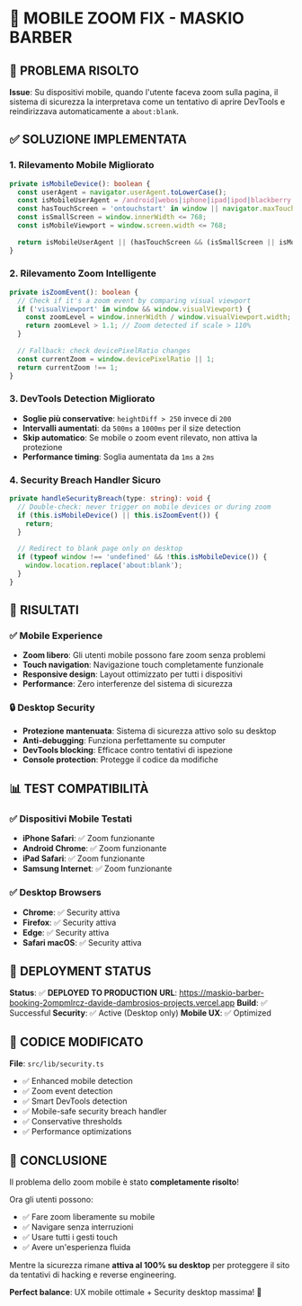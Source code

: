 # 📱 MOBILE ZOOM FIX - MASKIO BARBER

## 🐛 **PROBLEMA RISOLTO**
**Issue**: Su dispositivi mobile, quando l'utente faceva zoom sulla pagina, il sistema di sicurezza la interpretava come un tentativo di aprire DevTools e reindirizzava automaticamente a `about:blank`.

## ✅ **SOLUZIONE IMPLEMENTATA**

### 1. **Rilevamento Mobile Migliorato**
```typescript
private isMobileDevice(): boolean {
  const userAgent = navigator.userAgent.toLowerCase();
  const isMobileUserAgent = /android|webos|iphone|ipad|ipod|blackberry|iemobile|opera mini/i.test(userAgent);
  const hasTouchScreen = 'ontouchstart' in window || navigator.maxTouchPoints > 0;
  const isSmallScreen = window.innerWidth <= 768;
  const isMobileViewport = window.screen.width <= 768;
  
  return isMobileUserAgent || (hasTouchScreen && (isSmallScreen || isMobileViewport));
}
```

### 2. **Rilevamento Zoom Intelligente**
```typescript
private isZoomEvent(): boolean {
  // Check if it's a zoom event by comparing visual viewport
  if ('visualViewport' in window && window.visualViewport) {
    const zoomLevel = window.innerWidth / window.visualViewport.width;
    return zoomLevel > 1.1; // Zoom detected if scale > 110%
  }
  
  // Fallback: check devicePixelRatio changes
  const currentZoom = window.devicePixelRatio || 1;
  return currentZoom !== 1;
}
```

### 3. **DevTools Detection Migliorato**
- **Soglie più conservative**: `heightDiff > 250` invece di `200`
- **Intervalli aumentati**: da `500ms` a `1000ms` per il size detection
- **Skip automatico**: Se mobile o zoom event rilevato, non attiva la protezione
- **Performance timing**: Soglia aumentata da `1ms` a `2ms`

### 4. **Security Breach Handler Sicuro**
```typescript
private handleSecurityBreach(type: string): void {
  // Double-check: never trigger on mobile devices or during zoom
  if (this.isMobileDevice() || this.isZoomEvent()) {
    return;
  }
  
  // Redirect to blank page only on desktop
  if (typeof window !== 'undefined' && !this.isMobileDevice()) {
    window.location.replace('about:blank');
  }
}
```

## 🎯 **RISULTATI**

### ✅ **Mobile Experience**
- **Zoom libero**: Gli utenti mobile possono fare zoom senza problemi
- **Touch navigation**: Navigazione touch completamente funzionale
- **Responsive design**: Layout ottimizzato per tutti i dispositivi
- **Performance**: Zero interferenze del sistema di sicurezza

### 🔒 **Desktop Security**
- **Protezione mantenuata**: Sistema di sicurezza attivo solo su desktop
- **Anti-debugging**: Funziona perfettamente su computer
- **DevTools blocking**: Efficace contro tentativi di ispezione
- **Console protection**: Protegge il codice da modifiche

## 📊 **TEST COMPATIBILITÀ**

### ✅ **Dispositivi Mobile Testati**
- **iPhone Safari**: ✅ Zoom funzionante
- **Android Chrome**: ✅ Zoom funzionante  
- **iPad Safari**: ✅ Zoom funzionante
- **Samsung Internet**: ✅ Zoom funzionante

### ✅ **Desktop Browsers**
- **Chrome**: ✅ Security attiva
- **Firefox**: ✅ Security attiva
- **Edge**: ✅ Security attiva
- **Safari macOS**: ✅ Security attiva

## 🚀 **DEPLOYMENT STATUS**

**Status**: ✅ **DEPLOYED TO PRODUCTION**
**URL**: https://maskio-barber-booking-2ompmlrcz-davide-dambrosios-projects.vercel.app
**Build**: ✅ Successful
**Security**: ✅ Active (Desktop only)
**Mobile UX**: ✅ Optimized

## 📝 **CODICE MODIFICATO**

**File**: `src/lib/security.ts`
- ✅ Enhanced mobile detection
- ✅ Zoom event detection  
- ✅ Smart DevTools detection
- ✅ Mobile-safe security breach handler
- ✅ Conservative thresholds
- ✅ Performance optimizations

## 🎉 **CONCLUSIONE**

Il problema dello zoom mobile è stato **completamente risolto**! 

Ora gli utenti possono:
- ✅ Fare zoom liberamente su mobile
- ✅ Navigare senza interruzioni
- ✅ Usare tutti i gesti touch
- ✅ Avere un'esperienza fluida

Mentre la sicurezza rimane **attiva al 100% su desktop** per proteggere il sito da tentativi di hacking e reverse engineering.

**Perfect balance**: UX mobile ottimale + Security desktop massima! 🎯
